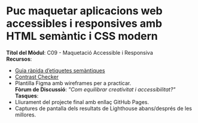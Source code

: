 # Puc maquetar aplicacions web accessibles i responsives amb HTML semàntic i CSS modern

 **Títol del Mòdul**: C09 - Maquetació Accessible i Responsiva  
 **Recursos**:  
  - [Guia ràpida d’etiquetes semàntiques](https://htmlreference.io/)  
  - [Contrast Checker](https://contrast-ratio.com/)  
  - Plantilla Figma amb wireframes per a practicar.  
 **Fòrum de Discussió**: *"Com equilibrar creativitat i accessibilitat?"*  
 **Tasques**:  
  - Lliurament del projecte final amb enllaç GitHub Pages.  
  - Captures de pantalla dels resultats de Lighthouse abans/després de les millores.  
 

